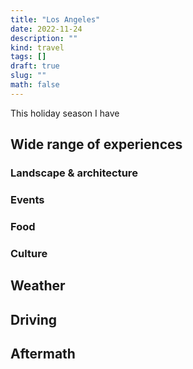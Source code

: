 ```yaml
---
title: "Los Angeles"
date: 2022-11-24
description: ""
kind: travel
tags: []
draft: true
slug: ""
math: false
---
```


This holiday season I have

## Wide range of experiences

### Landscape & architecture

### Events

### Food

### Culture

## Weather

## Driving

## Aftermath
